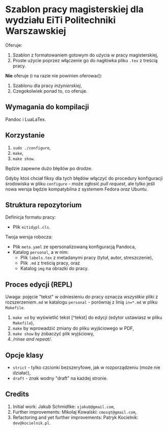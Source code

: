 # Szablon pracy magisterskiej dla wydziału EiTi Politechniki Warszawskiej

Oferuje:

1. Szablon z formatowaniem gotowym do użycia w pracy magisterskiej,
2. Proste użycie poprzez włączenie go do nagłówka pliku `.tex` z treścią pracy.

**Nie** oferuje (i na razie nie powinien oferować):

1. Szablonu dla pracy *inżynierskiej*,
2. Czegokolwiek ponad to, co oferuje.

Wymagania do kompilacji
-----------------------

Pandoc i LuaLaTex.

Korzystanie
--------------

1. `sudo ./configure`,
2. `make`,
3. `make show`.

Będzie zapewne dużo błędów po drodze.

Gdyby ktoś chciał fiksy dla tych błędów włączyć do procedury konfiguracji środowiska w pliku `configure` - może zgłosić *pull request*, ale tylko jeśli nowa wersja będzie kompatybilna z systemem Fedora *oraz* Ubuntu.

Struktura repozytorium
----------------------

Definicja formatu pracy:

- Plik `eitidypl.cls`.

Twoja wersja robocza:

- Plik `meta.yaml` ze spersonalizowaną konfiguracją Pandoca,
- Katalog `personal`, a w nim:
  - Plik `labels.tex` z metadanymi pracy (tytuł, autor, streszczenie),
  - Plik `.md` z treścią pracy, oraz
  - Katalog `img` na obrazki do pracy.

Proces edycji (REPL)
--------------------

Uwaga: pojęcie "tekst" w odniesieniu do pracy oznacza *wszystkie* pliki z rozszerzeniem`.md` w katalogu `personal` - porównaj z linią `in=*.md` w pliku `Makefile`.

1. `make ed` by wyświetlić tekst [^tekst] do edycji (edytor ustawiasz w pliku `Makefile`),
2. `make` by wprowadzić zmiany do pliku wyjściowego w PDF,
3. `make show` by zobaczyć plik wyjściowy,
4. */rinse and repeat/*.

Opcje klasy
-----------

- `strict` - tylko czcionki bezszeryfowe, jak w rozporządzeniu (może nie działać),
- `draft` - znak wodny "draft" na każdej stronie.

Credits 
-------

1. Initial work: Jakub Schmidtke: `sjakub@gmail.com`,
2. Further improvements: Mikolaj Kowalski: `cmosqt@gmail.com`,
3. Refactoring and yet further improvements: Patryk Kocielnik: `dev@kocielnik.pl`.
